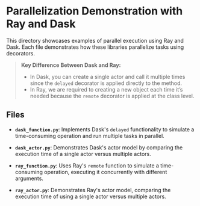 # Parallelization Demonstration with Ray and Dask

This directory showcases examples of parallel execution using Ray and Dask. Each file demonstrates how these libraries parallelize tasks using decorators.

> **Key Difference Between Dask and Ray:**  
> * In Dask, you can create a single actor and call it multiple times since the `delayed` decorator is applied directly to the method.
> * In Ray, we are required to creating a new object each time it’s needed because the `remote` decorator is applied at the class level.

## Files

- **`dask_function.py`**: Implements Dask's `delayed` functionality to simulate a time-consuming operation and run multiple tasks in parallel.

- **`dask_actor.py`**: Demonstrates Dask's actor model by comparing the execution time of a single actor versus multiple actors.

- **`ray_function.py`**: Uses Ray's `remote` function to simulate a time-consuming operation, executing it concurrently with different arguments.

- **`ray_actor.py`**: Demonstrates Ray's actor model, comparing the execution time of using a single actor versus multiple actors.
